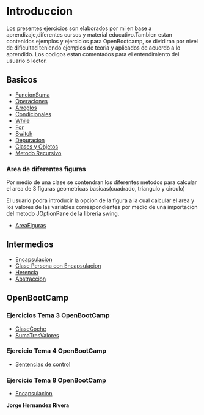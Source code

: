 # Introduccion

Los presentes ejercicios son elaborados por mi en base a aprendizaje,diferentes cursos y material educativo.Tambien estan contenidos ejemplos y ejercicios para OpenBootcamp, se dividiran por nivel de dificultad teniendo ejemplos de teoria y aplicados de acuerdo a lo aprendido. Los codigos estan comentados para el entendimiento del usuario o lector.

## Basicos

* [FuncionSuma](./Basicos/FuncionSuma.java)
* [Operaciones](./Basicos/Operaciones.java)
* [Arreglos](./Basicos/Arreglos.java)
* [Condicionales](./Basicos/Condicionales.java)
* [While](./Basicos/While.java)
* [For](./Basicos/For.java)
* [Switch](./Basicos/Switch.java)
* [Depuracion](./Basicos/Depuracion.java)
* [Clases y Objetos](./Basicos/Objetos.java)
* [Metodo Recursivo](./Basicos/MetodoRecursivo.java)


### Area de diferentes figuras
Por medio de una clase se contendran los diferentes metodos para calcular el area de 3 figuras geometricas basicas(cuadrado, triangulo y circulo)

El usuario podra introducir la opcion de la figura a la cual calcular el area y los valores de las variables correspondientes por medio de una importacion del metodo JOptionPane de la libreria swing.

* [AreaFiguras](./Basicos/Areafiguras.java)


## Intermedios 

* [Encapsulacion](./Intermedios/Encapsulacion.java)
* [Clase Persona con Encapsulacion](./Intermedios/Main.java)
* [Herencia](./Intermedios/Herencia.java)
* [Abstraccion](./Intermedios/Abstraccion.java)

## OpenBootCamp

### Ejercicios Tema 3 OpenBootCamp

* [ClaseCoche](./Ejercicios_Tema3/Coche.java)
* [SumaTresValores](./Ejercicios_Tema3/sumaValores.java)

### Ejercicio Tema 4 OpenBootCamp

* [Sentencias de control](./Ejercicios_Tema4/SentenciasControl.java)

### Ejercicio Tema 8 OpenBootCamp

* [Encapsulacion](./Ejercicios_Tema8/Main.java)



**Jorge Hernandez Rivera**